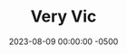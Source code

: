 ---
layout: post
title:  "Very Vic"
date:   2023-08-09 00:00:00 -0500
categories:
- Recipes
- Breakfast
permalink: /recipes/vic-cover
image: /assets/Food/Breakfast/Vic Oats/vic-cover.jpg
ing: vic-ing
facts: vic-facts
Prep: 10
Rest: 
Cook: 
Source1: 
Source2: 
Description: An overnight oats recipe I developed for my girlfriend, which I made a little sweeter than my standard overnight oats, but still with a good dose of fiber, protein, and healthy fats to start your morning off right
Instructions: 
- Add ingredients to a mason jar or Tupperware. Optionally top with mini chocolate chips. Store in the fridge overnight
---